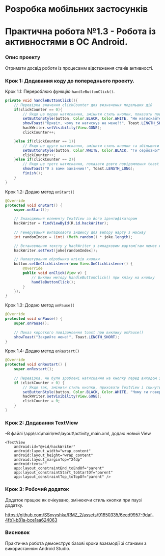 # Розробка мобільних застосунків

# Практична робота №1.3 - Робота із активностями в ОС Android.

### Опис проекту
Отримати досвід роботи із процесамм відстеження станів активності.

### Крок 1: Додавання коду до попереднього проекту.
Крок 1.1: Перероблюю функцію ```handleButtonClick()```.
```java
private void handleButtonClick(){
    // Перевірка значення clickCounter для визначення подальших дій
    if(clickCounter == 0){
        // Якщо це перше натискання, змінити стиль кнопки, показати повідомлення toast, приховати hackWriter та збільшити clickCounter
        setButtonStyle(button, Color.BLACK, Color.WHITE, "Не натискайте більше на мене!");
        showToast("Привіт, чому ти натиснув на мене?!", Toast.LENGTH_SHORT);
        hackWriter.setVisibility(View.GONE);
        clickCounter++;

    }else if(clickCounter == 1){
        // Якщо це друге натискання, змінити стиль кнопки та збільшити clickCounter
        setButtonStyle(button, Color.WHITE, Color.BLACK, "Ти серйозно?");
        clickCounter++;
    }else if(clickCounter == 2){
        // Якщо це третє натискання, показати довге повідомлення toast та завершити діяльність
        showToast("Я з вами закінчив!", Toast.LENGTH_LONG);
        finish();
    }
}
```
Крок 1.2: Додаю метод ```onStart()```
```java
@Override
protected void onStart() {
    super.onStart();

    // Знаходження елементу TextView за його ідентифікатором
    hackWriter = findViewById(R.id.hackWriter);
    
    // Генерування випадкового індексу для вибору жарту з масиву
    int randomIndex = (int) (Math.random() * joke.length);

    // Встановлення тексту у hackWriter з випадковим жартом(там немає жартів)
    hackWriter.setText(joke[randomIndex]);

    // Налаштування обробника кліків кнопки
    button.setOnClickListener(new View.OnClickListener() {
        @Override
        public void onClick(View v) {
            // Виклик методу handleButtonClick() при кліку на кнопку
            handleButtonClick();
        }
    });
}
```
Крок 1.3: Додаю метод ```onPause()```
```java
@Override
protected void onPause() {
    super.onPause();
    
    // Показ короткого повідомлення toast при виклику onPause()
    showToast("Закрийте мене!", Toast.LENGTH_SHORT);
}
```

Крок 1.4: Додаю метод ```onRestart()```
```java
@Override
protected void onRestart() {
    super.onRestart();
    
    // Перевірка, чи були зроблені натискання на кнопку перед виходом з активності
    if (clickCounter > 0) {
        // Якщо так, змінити стиль кнопки, приховати TextView і скинути лічильник натискань
        setButtonStyle(button, Color.BLACK, Color.WHITE, "Чому ти повернувся?");
        hackWriter.setVisibility(View.GONE);
        clickCounter = 0;
    }
}
```

### Крок 2: Додавання TextView
-В файлі \app\src\main\res\layout\activity_main.xml, додаю новый View

```
<TextView
    android:id="@+id/hackWriter"
    android:layout_width="wrap_content"
    android:layout_height="wrap_content"
    android:layout_marginTop="24dp"
    android:text=""
    app:layout_constraintEnd_toEndOf="parent"
    app:layout_constraintStart_toStartOf="parent"
    app:layout_constraintTop_toTopOf="parent" />
```


### Крок 3: Робочий додаток
Додаток працює як очікувано, змінюючи стиль кнопки при паузі додатку.

https://github.com/SSovyshka/RMZ_2/assets/91850335/6ecd9957-9daf-4fb1-b81a-bce1aa624063




### Висновок
Практична робота демонструє базові кроки взаємодії зі станами з використанням Android Studio.
